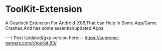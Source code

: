 # ToolKit-Extension
A Gearlock Extension For Android-X86,That can Help In Some App/Game Crashes,And has some essential/updated Apps

---I Post Updated/gxp version here:--
https://supreme-gamers.com/r/toolkit.83/
